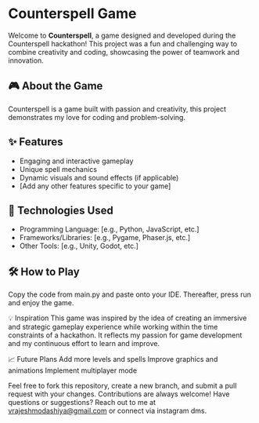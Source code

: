 # Counterspell Game

Welcome to **Counterspell**, a game designed and developed during the Counterspell hackathon! This project was a fun and challenging way to combine creativity and coding, showcasing the power of teamwork and innovation.

## 🎮 About the Game

Counterspell is a game built with passion and creativity, this project demonstrates my love for coding and problem-solving.

## ✨ Features

- Engaging and interactive gameplay
- Unique spell mechanics
- Dynamic visuals and sound effects (if applicable)
- [Add any other features specific to your game]

## 🚀 Technologies Used

- Programming Language: [e.g., Python, JavaScript, etc.]
- Frameworks/Libraries: [e.g., Pygame, Phaser.js, etc.]
- Other Tools: [e.g., Unity, Godot, etc.]

## 🛠 How to Play

Copy the code from main.py and paste onto your IDE. Thereafter, press run and enjoy the game. 

💡 Inspiration
This game was inspired by the idea of creating an immersive and strategic gameplay experience while working within the time constraints of a hackathon. It reflects my passion for game development and my continuous effort to learn and improve.

📈 Future Plans
Add more levels and spells
Improve graphics and animations
Implement multiplayer mode

Feel free to fork this repository, create a new branch, and submit a pull request with your changes. Contributions are always welcome!
Have questions or suggestions? Reach out to me at vrajeshmodashiya@gmail.com or connect via instagram dms.
